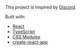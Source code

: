 This project is inspired by [Discord](https://discordapp.com/).

Built with:

- [React](https://reactjs.org/)
- [TypeScript](https://www.typescriptlang.org/)
- [CSS Modules](https://github.com/css-modules/css-modules)
- [create-react-app](https://github.com/facebook/create-react-app)
